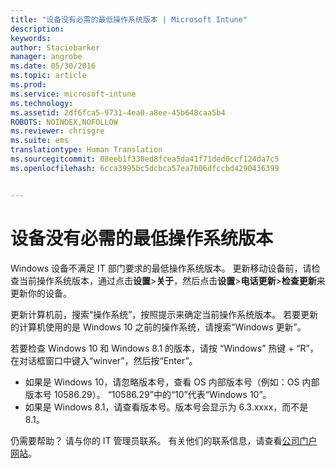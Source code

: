 ```yaml
---
title: "设备没有必需的最低操作系统版本 | Microsoft Intune"
description: 
keywords: 
author: Staciebarker
manager: angrobe
ms.date: 05/30/2016
ms.topic: article
ms.prod: 
ms.service: microsoft-intune
ms.technology: 
ms.assetid: 2df6fca5-9731-4ea0-a8ee-45b648caa5b4
ROBOTS: NOINDEX,NOFOLLOW
ms.reviewer: chrisgre
ms.suite: ems
translationtype: Human Translation
ms.sourcegitcommit: 08eeb1f330ed8fcea5da41f71ded0ccf124da7c5
ms.openlocfilehash: 6cca3995bc5dcbca57ea7b06dfccbd4290436399


---
```



# 设备没有必需的最低操作系统版本

Windows 设备不满足 IT 部门要求的最低操作系统版本。 更新移动设备前，请检查当前操作系统版本，通过点击**设置**&gt;**关于**，然后点击**设置**&gt;**电话更新**&gt;**检查更新**来更新你的设备。

更新计算机前，搜索“操作系统”，按照提示来确定当前操作系统版本。 若要更新的计算机使用的是 Windows 10 之前的操作系统，请搜索“Windows 更新”。

若要检查 Windows 10 和 Windows 8.1 的版本，请按 “Windows” 热键 + “R”，在对话框窗口中键入“winver”，然后按“Enter”。

- 如果是 Windows 10，请忽略版本号，查看 OS 内部版本号（例如：OS 内部版本号 10586.29）。 “10586.29”中的“10”代表“Windows 10”。
- 如果是 Windows 8.1，请查看版本号。版本号会显示为 6.3.xxxx，而不是 8.1。

仍需要帮助？ 请与你的 IT 管理员联系。 有关他们的联系信息，请查看[公司门户网站](http://portal.manage.microsoft.com)。





<!--HONumber=Aug16_HO5-->


